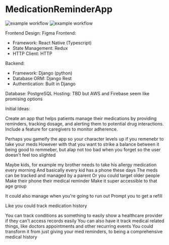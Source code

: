 # MedicationReminderApp

![example workflow](https://github.com/SylvieAsija/MedicationReminderApp/actions/workflows/Pytest_Pep8.yml/badge.svg?branch=main)
![example workflow](https://github.com/SylvieAsija/MedicationReminderApp/actions/workflows/react_native_linter.yml/badge.svg?branch=main)

Frontend Design: Figma
Frontend: 
- Framework: React Native (Typescript)
- State Management: Redux
- HTTP Client: HTTP

Backend: 
- Framework: Django (python)
- Database ORM: Django Rest
- Authentication: Built in Django
  
Database: PostgreSQL
Hosting: TBD but AWS and Firebase seem like promising options 

Initial Ideas:

Create an app that helps patients manage their medications by providing reminders, tracking dosage, and alerting them to potential drug interactions. Include a feature for caregivers to monitor adherence.

Perhaps you gameify the app so your character levels up if you remenebr to take your meds
However with that you want to strike a balance between it being good to remmeber, but alap not too bad when you forget so the user doesn't feel too slighted

Maybe kids, for example my brother needs to take his allergy medication every morning
And basically every kid has a phone these days
The meds can be tracked and managed by a parent
Or you could target older people
Make their phone their medical reminder
Make it super accessible to that age group

It could also manage when you're going to run out
Prompt you to get a refill

Like you could track medication history

You can track conditions as something to easily show a healthcare provider if they can't access records easily
You can also have it track medical related things, like doctors appointments and other recurring events
You could transform it from just giving your med reminders, to being a comprehensive medical history
